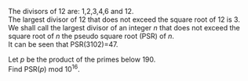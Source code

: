 <p>
The divisors of 12 are: 1,2,3,4,6 and 12.<br />
The largest divisor of 12 that does not exceed the square root of 12 is 3.<br />
We shall call the largest divisor of an integer <var>n</var> that does not exceed the square root of <var>n</var> the pseudo square root (PSR) of <var>n</var>.<br />
It can be seen that PSR(3102)=47.
</p>
<p>
Let <var>p</var> be the product of the primes below 190.<br />
Find PSR(<var>p</var>) mod 10<sup>16</sup>.
</p>




